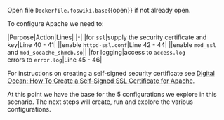  Open file `Dockerfile.foswiki.base`{{open}} if not already open.

 To configure Apache we need to:

|Purpose|Action|Lines|
|-|
|for `ssl`|supply the security certificate and key|Line 40 - 41|
||enable `httpd-ssl.conf`|Line 42 - 44|
||enable `mod_ssl` and `mod_socache_shmcb.so`||
|for logging|access to `access.log`<br />
 errors to `error.log`|Line 45 - 46|

 For instructions on creating a self-signed security certificate see [Digital Ocean: How To Create a Self-Signed SSL Certificate for Apache](https://www.digitalocean.com/community/tutorials/how-to-create-a-self-signed-ssl-certificate-for-apache-in-debian-10).

 At this point we have the base for the 5 configurations we explore in this scenario. The next steps will create, run and explore the various configurations.

